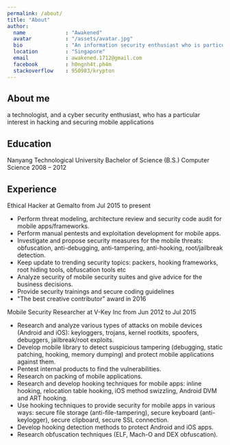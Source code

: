 ```yaml
---
permalink: /about/
title: "About"
author:
  name             : "Awakened"
  avatar           : "/assets/avatar.jpg"
  bio              : "An information security enthusiast who is particularly interested in hacking and securing mobile applications"
  location         : "Singapore"
  email            : awakened.1712@gmail.com
  facebook         : h0ngnh4t.ph4m
  stackoverflow    : 950983/krypton
---
```


## About me
a technologist, and a cyber security enthusiast, who has a particular interest in hacking and securing mobile applications

## Education
Nanyang Technological University
Bachelor of Science (B.S.) Computer Science
2008 – 2012

## Experience
Ethical Hacker at Gemalto from Jul 2015 to present
- Perform threat modeling, architecture review and security code audit for mobile apps/frameworks.
- Perform manual pentests and exploitation development for mobile apps.
- Investigate and propose security measures for the mobile threats: obfuscation, anti-debugging, anti-tampering, anti-hooking, root/jailbreak detection.
- Keep update to trending security topics: packers, hooking frameworks, root hiding tools, obfuscation tools etc
- Analyze security of mobile security suites and give advice for the business decisions.
- Provide security trainings and secure coding guidelines
- "The best creative contributor" award in 2016

Mobile Security Researcher at V-Key Inc from Jun 2012 to Jul 2015
- Research and analyze various types of attacks on mobile devices (Android and iOS): keyloggers, trojans, kernel rootkits, spoofers, debuggers, jailbreak/root exploits.
- Develop mobile library to detect suspicious tampering (debugging, static patching, hooking, memory dumping) and protect mobile applications against them.
- Pentest internal products to find the vulnerabilities.
- Research on packing of mobile applications.
- Research and develop hooking techniques for mobile apps: inline hooking, relocation table hooking, iOS method swizzling, Android DVM and ART hooking.
- Use hooking techniques to provide security for mobile apps in various ways: secure file storage (anti-file-tampering), secure keyboard (anti-keylogger), secure clipboard, secure SSL connection.
- Develop hooking detection methods to protect Android and iOS apps.
- Research obfuscation techniques (ELF, Mach-O and DEX obfuscation).
